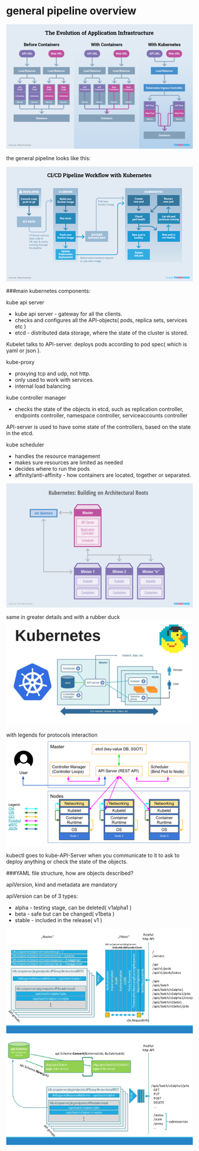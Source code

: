 general pipeline overview
=========================

![ci-cd comparison](kubernetes-cicd-comparison.png)

the general pipeline looks like this:

![pipeline overview](ci-cd-workflow.png)

###main kubernetes components:

kube api server

- kube api server - gateway for all the clients. 
- checks and configures all the API-objects( pods, replica sets, services etc )
- etcd - distributed data storage, where the state of the cluster is stored.

Kubelet talks to API-server. deploys pods according to pod spec( which is yaml or json ).

kube-proxy

- proxying tcp and udp, not http.
- only used to work with services.
- internal load balancing

kube controller manager

- checks the state of the objects in etcd, such as
 replication controller, endpoints controller, namespace controller, serviceaccounts controller

API-server is used to have some state of the controllers, based on the state in the etcd.

kube scheduler

- handles the resource management
- makes sure resources are limited as needed
- decides where to run the pods
- affinity/anti-affinity - how containers are located, together or separated.


![components integration1](kubernetes-architecture.png)

same in greater details and with a rubber duck
![components integration2](kubernetes-architecture-2.jpg)

with legends for protocols interaction
![components integration3](k8s-components-interaction.png)

kubectl goes to kube-API-Server when you communicate to it to ask to deploy anything or check the state of the objects.

###YAML file structure, how are objects described?

apiVersion, kind and metadata are mandatory

apiVersion can be of 3 types:

- alpha - testing stage, can be deleted( v1alpha1 )
- beta - safe but can be changed( v1beta )
- stable - included in the release( v1 )

![kubernetes-api-deep-dive-1](kubernetes-api-deep-dive-1.jpg)

![kubernetes-api-deep-dive-2](kubernetes-api-deep-dive-2.jpg)
